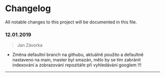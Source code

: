 # Changelog
All notable changes to this project will be documented in this file.

### 12.01.2019
> Jan Závorka
- Změna defaultní branch na githubu, aktuálně použito a defaultně nastaveno na main, master byl smazán, mělo by se tím zabránit indexování a zobrazování repozitáře při vyhledávání googlem !!!
------------------------------------------------------------------
